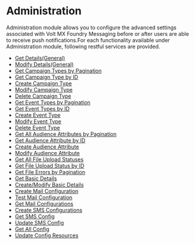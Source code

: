                          


Administration
==============

Administration module allows you to configure the advanced settings associated with Volt MX Foundry Messaging before or after users are able to receive push notifications.For each functionality available under Administration module, following restful services are provided.

*   [Get Details(General)](Get_Details_General_.md)
*   [Modify Details(General)](Modify_Details_General_.md)
*   [Get Campaign Types by Pagination](Get_Campaign_Types_by_pagination.md)
*   [Get Campaign Type by ID](Get_CampaignType_by_ID.md)
*   [](../REST_API_Administration/Create_Campaign_Type.md)[Create Campaign Type](Create_Campaign_Type.md)
*   [Modify Campaign Type](Modify_CampaignType.md)
*   [Delete Campaign Type](Delete_Campaign_Type.md)
*   [Get Event Types by Pagination](Get_Event_Types_by_pagination.md)
*   [Get Event Types by ID](Get_Event_Types_By_ID.md)
*   [Create Event Type](Create_Event_Type.md)
*   [Modify Event Type](Modify_Event_Type.md)
*   [Delete Event Type](Delete_Event_Type.md)
*   [Get All Audience Attributes by Pagination](Get_All_Audience_Attributes_By_pagination.md)
*   [Get Audience Attribute by ID](Get_Audience_Attribute.md)
*   [Create Audience Attribute](Create_Audience_Attribute.md)
*   [Modify Audience Attribute](Modify_Audience_Attribute.md)
*   [Get All File Upload Statuses](Get_All_File_Upload_Statuses.md)
*   [Get File Upload Status by ID](../REST_API_Audience_Member/Get_File_Upload_Status_by_Id.md)
*   [Get File Errors by Pagination](Get_File_Errors_By_Pagination.md)
*   [Get Basic Details](Get_Basic_Details.md)
*   [Create/Modify Basic Details](Update_Basic_Details.md)
*   [Create Mail Configuration](Create_Mail_Configurations.md)
*   [Test Mail Configuration](Test_Mail_Configurations.md)
*   [Get Mail Configurations](Get_Mail_Configurations.md)
*   [Create SMS Configurations](Create_SMS_Configurations.md)
*   [Get SMS Config](../REST_API__SMS/Get_SMS_Config.md)
*   [Update SMS Config](../REST_API__SMS/Update_SMS_Config.md)
*   [Get All Config](Get_All_Config.md)
*   [Update Config Resources](Update_Config_Resources.md)
